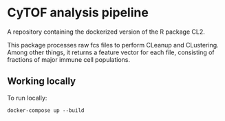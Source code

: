 
# CyTOF analysis pipeline

A repository containing the dockerized version of the R package CL2.

This package processes raw fcs files to perform CLeanup and CLustering.
Among other things, it returns a feature vector for each file, 
consisting of fractions of major immune cell populations.

## Working locally

To run locally:

`docker-compose up --build`

